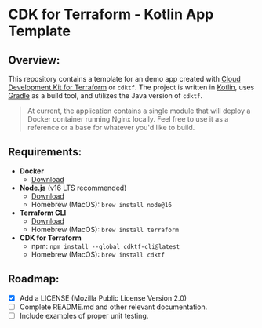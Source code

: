 # CDK for Terraform - Kotlin App Template

## Overview:

This repository contains a template for an demo app created with [Cloud Development Kit for Terraform](https://www.terraform.io/cdktf) or `cdktf`. The project is written in [Kotlin](https://kotlinlang.org/), uses [Gradle](https://gradle.org) as a build tool, and utilizes the Java version of `cdktf`.

> At current, the application contains a single module that will deploy a Docker container running Nginx locally. Feel free to use it as a reference or a base for whatever you'd like to build.

## Requirements:

- **Docker** 
  - [Download](https://www.docker.com/products/docker-desktop/)
- **Node.js** (v16 LTS recommended)
  - [Download](https://nodejs.org/en/)
  - Homebrew (MacOS): `brew install node@16`
- **Terraform CLI**
  - [Download](https://www.terraform.io/downloads)
  - Homebrew (MacOS): `brew install terraform`
- **CDK for Terraform**
  - npm: `npm install --global cdktf-cli@latest` 
  - Homebrew (MacOS): `brew install cdktf`

## Roadmap:

- [X] Add a LICENSE (Mozilla Public License Version 2.0)
- [ ] Complete README.md and other relevant documentation.
- [ ] Include examples of proper unit testing.